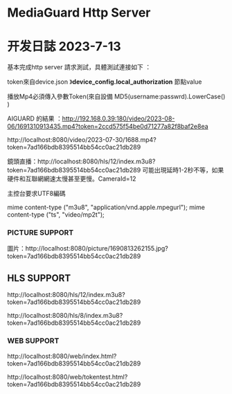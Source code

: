 ﻿# MediaGuard Http Server  
# 开发日誌 2023-7-13 
基本完成http server 請求測試，具體測試連接如下 ：

 token來自device.json 》**device_config.local_authorization** 節點value

播放Mp4必須傳入參數Token(來自設備 MD5(username:passwrd).LowerCase() )

AIGUARD 的結果 ：http://192.168.0.39:180/video/2023-08-06/1691310913435.mp4?token=2ccd575f54be0d71277a82f8baf2e8ea



http://localhost:8080/video/2023-07-30/1688.mp4?token=7ad166bdb8395514bb54cc0ac21db289

鏡頭直播：http://localhost:8080/hls/12/index.m3u8?token=7ad166bdb8395514bb54cc0ac21db289     可能出現延時1-2秒不等，如果硬件和互聯網網速太慢甚至更慢。CameraId=12

主控台要求UTF8編碼 

mime content-type ("m3u8", "application/vnd.apple.mpegurl");
mime content-type ("ts", "video/mp2t");

### **PICTURE  SUPPORT**

圖片：http://localhost:8080/picture/1690813262155.jpg?token=7ad166bdb8395514bb54cc0ac21db289



## **HLS  SUPPORT**

 http://localhost:8080/hls/12/index.m3u8?token=7ad166bdb8395514bb54cc0ac21db289

http://localhost:8080/hls/8/index.m3u8?token=7ad166bdb8395514bb54cc0ac21db289

### **WEB  SUPPORT**

http://localhost:8080/web/index.html?token=7ad166bdb8395514bb54cc0ac21db289

http://localhost:8080/web/tokentest.html?token=7ad166bdb8395514bb54cc0ac21db289
